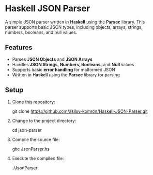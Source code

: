 # Haskell JSON Parser

A simple JSON parser written in **Haskell** using the **Parsec** library. This parser supports basic JSON types, including objects, arrays, strings, numbers, booleans, and null values.

## Features

- Parses **JSON Objects** and **JSON Arrays**
- Handles **JSON Strings**, **Numbers**, **Booleans**, and **Null** values
- Supports basic **error handling** for malformed JSON
- Written in **Haskell** using the **Parsec** library for parsing

## Setup

1. Clone this repository:
   
   git clone https://github.com/asilov-komron/Haskell-JSON-Parser.git
   
2. Change to the project directory:
    
   cd json-parser

3. Compile the source file:

   ghc JsonParser.hs

4. Execute the compiled file:

   ./JsonParser